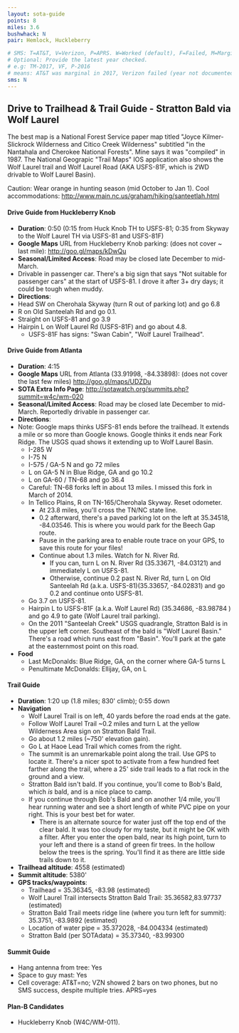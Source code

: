 ```yaml
---
layout: sota-guide
points: 8
miles: 3.6
bushwhack: N
pair: Hemlock, Huckleberry

# SMS: T=AT&T, V=Verizon, P=APRS. W=Worked (default), F=Failed, M=Marginal (some failed).
# Optional: Provide the latest year checked.
# e.g: TM-2017, VF, P-2016
# means: AT&T was marginal in 2017, Verizon failed (year not documented), APRS worked in 2016.
sms: N
---
```

## Drive to Trailhead & Trail Guide - Stratton Bald via Wolf Laurel

The best map is a National Forest Service paper map titled "Joyce Kilmer-Slickrock Wilderness and Citico Creek Wilderness" subtitled "in the Nantahala and Cherokee National Forests".  Mine says it was "compiled" in 1987.  The National Geograpic "Trail Maps" IOS application also shows the Wolf Laurel trail and Wolf Laurel Road (AKA USFS-81F, which is 2WD drivable to Wolf Laurel Basin).

Caution: Wear orange in hunting season (mid October to Jan 1).
Cool accommodations: http://www.main.nc.us/graham/hiking/santeetlah.html

#### Drive Guide from Huckleberry Knob

* **Duration**: 0:50 (0:15 from Huck Knob TH to USFS-81; 0:35 from Skyway to the Wolf Laurel TH via USFS-81 and USFS-81F)
* **Google Maps** URL from Huckleberry Knob parking: (does not cover ~ last mile): http://goo.gl/maps/kDwQu
* **Seasonal/Limited Access**: Road may be closed late December to mid-March.  
* Drivable in passenger car.  There's a big sign that says "Not suitable for passenger cars" at the start of USFS-81.  I drove it after 3+ dry days; it could be tough when muddy.
* **Directions**:
* Head SW on Cherohala Skyway (turn R out of parking lot) and go 6.8
* R on Old Santeelah Rd and go 0.1.
* Straight on USFS-81 and go 3.9
* Hairpin L on Wolf Laurel Rd (USFS-81F) and go about 4.8.
     * USFS-81F has signs: "Swan Cabin", "Wolf Laurel Trailhead".

#### Drive Guide from Atlanta

* **Duration**: 4:15
* **Google Maps** URL from Atlanta (33.91998, -84.33898): (does not cover the last few miles) http://goo.gl/maps/UDZDu
* **SOTA Extra Info Page**: http://sotawatch.org/summits.php?summit=w4c/wm-020
* **Seasonal/Limited Access**: Road may be closed late December to mid-March.  Reportedly drivable in passenger car.
* **Directions**:
* Note: Google maps thinks USFS-81 ends before the trailhead.  It extends a mile or so more than Google knows.  Google thinks it ends near Fork Ridge.  The USGS quad shows it extending up to Wolf Laurel Basin.
   * I-285 W
   * I-75 N
   * I-575 / GA-5 N and go 72 miles
   * L on GA-5 N in Blue Ridge, GA and go 10.2
   * L on GA-60 / TN-68 and go 36.4
   * Careful: TN-68 forks left in about 13 miles.  I missed this fork in March of 2014.
   * In Tellico Plains, R on TN-165/Cherohala Skyway.  Reset odometer.
       * At 23.8 miles, you'll cross the TN/NC state line.            
       * 0.2 afterward, there's a paved parking lot on the left at 35.34518, -84.03546.  This is where you would park for the Beech Gap route.
       * Pause in the parking area to enable route trace on your GPS, to save this route for your files!
       * Continue about 1.3 miles.  Watch for N. River Rd.
           * If you can, turn L on N. River Rd (35.33671, -84.03121) and immediately L on USFS-81.
           * Otherwise, continue 0.2 past N. River Rd, turn L on Old Santeelah Rd (a.k.a. USFS-81)(35.33657, -84.02831) and go 0.2 and continue onto USFS-81.
   * Go 3.7 on USFS-81.
   * Hairpin L to USFS-81F (a.k.a. Wolf Laurel Rd) (35.34686, -83.98784
       ) and go 4.9 to gate (Wolf Laurel trail parking).
   * On the 2011 "Santeelah Creek" USGS quadrangle, Stratton Bald is in the upper left corner. Southeast of the bald is "Wolf Laurel Basin." There's a road which runs east from "Basin".  You'll park at the gate at the easternmost point on this road.
* **Food**
    * Last McDonalds: Blue Ridge, GA, on the corner where GA-5 turns L
    * Penultimate McDonalds: Ellijay, GA, on L

#### Trail Guide

* **Duration**: 1:20 up (1.8 miles; 830' climb); 0:55 down
* **Navigation**
    * Wolf Laurel Trail is on left, 40 yards before the road ends at the gate.
    * Follow Wolf Laurel Trail ~0.2 miles and turn L at the yellow Wilderness Area sign on Stratton Bald Trail. 
    * Go about 1.2 miles (~750' elevation gain). 
    * Go L at Haoe Lead Trail which comes from the right. 
    * The summit is an unremarkable point along the trail. Use GPS to locate it.  There's a nicer spot to activate from a few hundred feet farther along the trail, where a 25' side trail leads to a flat rock in the ground and a view.
    * Stratton Bald isn't bald.  If you continue, you'll come to Bob's Bald, which *is* bald, and is a nice place to camp.
    * If you continue through Bob's Bald and on another 1/4 mile, you'll hear running water and see a short length of white PVC pipe on your right.  This is your best bet for water.
        * There is an alternate source for water just off the top end of the clear bald.  It was too cloudy for my taste, but it might be OK with a filter.  After you enter the open bald, near its high point, turn to your left and there is a stand of green fir trees. In the hollow below the trees is the spring.  You'll find it as there are little side trails down to it.
* **Trailhead altitude**: 4558 (estimated)
* **Summit altitude**: 5380'
* **GPS tracks/waypoints**:
    * Trailhead = 35.36345, -83.98 (estimated)
    * Wolf Laurel Trail intersects Stratton Bald Trail: 35.36582,83.97737 (estimated)
    * Stratton Bald Trail meets ridge line (where you turn left for summit): 35.3751, -83.9892 (estimated)
    * Location of water pipe = 35.372028, -84.004334 (estimated)
    * Stratton Bald (per SOTAdata) = 35.37340, -83.99300

#### Summit Guide

* Hang antenna from tree: Yes
* Space to guy mast: Yes
* Cell coverage: AT&T=no; VZN showed 2 bars on two phones, but no SMS success, despite multiple tries. APRS=yes

#### Plan-B Candidates

* Huckleberry Knob (W4C/WM-011).
